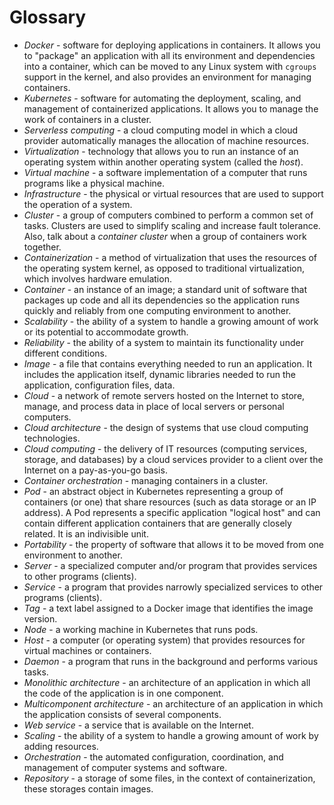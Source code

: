 # Glossary

- _Docker_ - software for deploying applications in containers. It allows you to "package" an application with all its environment and dependencies into a container, which can be moved to any Linux system with `cgroups` support in the kernel, and also provides an environment for managing containers.
- _Kubernetes_ - software for automating the deployment, scaling, and management of containerized applications. It allows you to manage the work of containers in a cluster.
- _Serverless computing_ - a cloud computing model in which a cloud provider automatically manages the allocation of machine resources.
- _Virtualization_ - technology that allows you to run an instance of an operating system within another operating system (called the _host_).
- _Virtual machine_ - a software implementation of a computer that runs programs like a physical machine.
- _Infrastructure_ - the physical or virtual resources that are used to support the operation of a system.
- _Cluster_ - a group of computers combined to perform a common set of tasks. Clusters are used to simplify scaling and increase fault tolerance. Also, talk about a _container cluster_ when a group of containers work together.
- _Containerization_ - a method of virtualization that uses the resources of the operating system kernel, as opposed to traditional virtualization, which involves hardware emulation.
- _Container_ - an instance of an image; a standard unit of software that packages up code and all its dependencies so the application runs quickly and reliably from one computing environment to another.
- _Scalability_ - the ability of a system to handle a growing amount of work or its potential to accommodate growth.
- _Reliability_ - the ability of a system to maintain its functionality under different conditions.
- _Image_ - a file that contains everything needed to run an application. It includes the application itself, dynamic libraries needed to run the application, configuration files, data.
- _Cloud_ - a network of remote servers hosted on the Internet to store, manage, and process data in place of local servers or personal computers.
- _Cloud architecture_ - the design of systems that use cloud computing technologies.
- _Cloud computing_ - the delivery of IT resources (computing services, storage, and databases) by a cloud services provider to a client over the Internet on a pay-as-you-go basis.
- _Container orchestration_ - managing containers in a cluster.
- _Pod_ - an abstract object in Kubernetes representing a group of containers (or one) that share resources (such as data storage or an IP address). A Pod represents a specific application "logical host" and can contain different application containers that are generally closely related. It is an indivisible unit.
- _Portability_ - the property of software that allows it to be moved from one environment to another.
- _Server_ - a specialized computer and/or program that provides services to other programs (clients).
- _Service_ - a program that provides narrowly specialized services to other programs (clients).
- _Tag_ - a text label assigned to a Docker image that identifies the image version.
- _Node_ - a working machine in Kubernetes that runs pods.
- _Host_ - a computer (or operating system) that provides resources for virtual machines or containers.
- _Daemon_ - a program that runs in the background and performs various tasks.
- _Monolithic architecture_ - an architecture of an application in which all the code of the application is in one component.
- _Multicomponent architecture_ - an architecture of an application in which the application consists of several components.
- _Web service_ - a service that is available on the Internet.
- _Scaling_ - the ability of a system to handle a growing amount of work by adding resources.
- _Orchestration_ - the automated configuration, coordination, and management of computer systems and software.
- _Repository_ - a storage of some files, in the context of containerization, these storages contain images.

